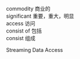 commodity 商业的  
significant 重要，重大，明显  
access 访问  
consist of 包括  
consist 组成  


Streaming Data Access